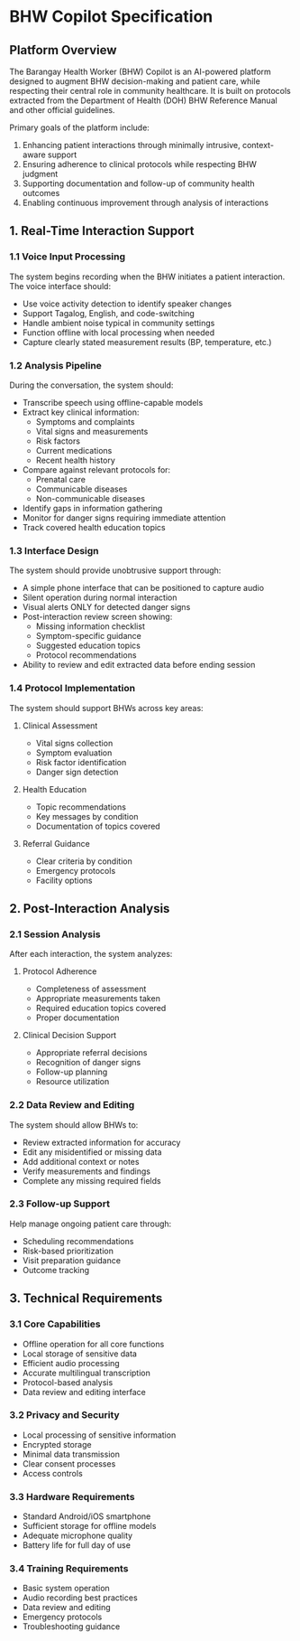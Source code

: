# BHW Copilot Specification

## Platform Overview

The Barangay Health Worker (BHW) Copilot is an AI-powered platform designed to augment BHW decision-making and patient care, while respecting their central role in community healthcare. It is built on protocols extracted from the Department of Health (DOH) BHW Reference Manual and other official guidelines.

Primary goals of the platform include:
1. Enhancing patient interactions through minimally intrusive, context-aware support
2. Ensuring adherence to clinical protocols while respecting BHW judgment
3. Supporting documentation and follow-up of community health outcomes
4. Enabling continuous improvement through analysis of interactions

## 1. Real-Time Interaction Support

### 1.1 Voice Input Processing
The system begins recording when the BHW initiates a patient interaction. The voice interface should:
- Use voice activity detection to identify speaker changes
- Support Tagalog, English, and code-switching
- Handle ambient noise typical in community settings
- Function offline with local processing when needed
- Capture clearly stated measurement results (BP, temperature, etc.)

### 1.2 Analysis Pipeline
During the conversation, the system should:
- Transcribe speech using offline-capable models
- Extract key clinical information:
  * Symptoms and complaints
  * Vital signs and measurements
  * Risk factors
  * Current medications
  * Recent health history
- Compare against relevant protocols for:
  * Prenatal care
  * Communicable diseases
  * Non-communicable diseases
- Identify gaps in information gathering
- Monitor for danger signs requiring immediate attention
- Track covered health education topics

### 1.3 Interface Design
The system should provide unobtrusive support through:
- A simple phone interface that can be positioned to capture audio
- Silent operation during normal interaction
- Visual alerts ONLY for detected danger signs
- Post-interaction review screen showing:
  * Missing information checklist
  * Symptom-specific guidance
  * Suggested education topics
  * Protocol recommendations
- Ability to review and edit extracted data before ending session

### 1.4 Protocol Implementation
The system should support BHWs across key areas:

1. Clinical Assessment
   - Vital signs collection
   - Symptom evaluation
   - Risk factor identification
   - Danger sign detection

2. Health Education
   - Topic recommendations
   - Key messages by condition
   - Documentation of topics covered

3. Referral Guidance
   - Clear criteria by condition
   - Emergency protocols
   - Facility options

## 2. Post-Interaction Analysis

### 2.1 Session Analysis
After each interaction, the system analyzes:

1. Protocol Adherence
   - Completeness of assessment
   - Appropriate measurements taken
   - Required education topics covered
   - Proper documentation

2. Clinical Decision Support
   - Appropriate referral decisions
   - Recognition of danger signs
   - Follow-up planning
   - Resource utilization

### 2.2 Data Review and Editing
The system should allow BHWs to:
- Review extracted information for accuracy
- Edit any misidentified or missing data
- Add additional context or notes
- Verify measurements and findings
- Complete any missing required fields

### 2.3 Follow-up Support
Help manage ongoing patient care through:
- Scheduling recommendations
- Risk-based prioritization
- Visit preparation guidance
- Outcome tracking

## 3. Technical Requirements

### 3.1 Core Capabilities
- Offline operation for all core functions
- Local storage of sensitive data
- Efficient audio processing
- Accurate multilingual transcription
- Protocol-based analysis
- Data review and editing interface

### 3.2 Privacy and Security
- Local processing of sensitive information
- Encrypted storage
- Minimal data transmission
- Clear consent processes
- Access controls

### 3.3 Hardware Requirements
- Standard Android/iOS smartphone
- Sufficient storage for offline models
- Adequate microphone quality
- Battery life for full day of use

### 3.4 Training Requirements
- Basic system operation
- Audio recording best practices
- Data review and editing
- Emergency protocols
- Troubleshooting guidance